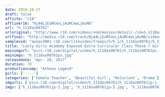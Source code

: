 ```yaml
---
date: 2018-10-27
draft: false
affsite: "r18"
afflinkr18: "NjA4LjEuMS4xLjAuMC4wLjAuMA"
url: "h_1118as00761"
urloriginal: "http://www.r18.com/videos/vod/movies/detail/-/id=h_1118as00761"
urlfinal: "http://media.r18.com/track/NjA4LjEuMS4xLjAuMC4wLjAuMA/videos/vod/movies/detail/-/id=h_1118as00761"
samplevid: "awspv3001.r18.com/litevideo/freepv/h/h_1/h_1118as00761/h_1118as00761_dmb_s.mp4"
title: "Lusty Girls Academy Exposed Extra Curricular Class These 7 Girls Are Getting Fucked!"
mainimgurl: "pics.r18.com/digital/video/h_1118as00761/h_1118as00761ps.jpg"
mainimgs: "h_1118as00761ps.jpg"
releasedate: "Apr. 20, 2017"
duration: 70
productioncomp: "Athena Legend"
girls: ['----']
categories: ['Female Teacher', 'Beautiful Girl', 'Reluctant', 'Drama']
imgurls: ['pics.r18.com/digital/video/h_1118as00761/h_1118as00761jp-1.jpg', 'pics.r18.com/digital/video/h_1118as00761/h_1118as00761jp-2.jpg', 'pics.r18.com/digital/video/h_1118as00761/h_1118as00761jp-3.jpg', 'pics.r18.com/digital/video/h_1118as00761/h_1118as00761jp-4.jpg', 'pics.r18.com/digital/video/h_1118as00761/h_1118as00761jp-5.jpg', 'pics.r18.com/digital/video/h_1118as00761/h_1118as00761jp-6.jpg', 'pics.r18.com/digital/video/h_1118as00761/h_1118as00761jp-7.jpg', 'pics.r18.com/digital/video/h_1118as00761/h_1118as00761jp-8.jpg', 'pics.r18.com/digital/video/h_1118as00761/h_1118as00761jp-9.jpg', 'pics.r18.com/digital/video/h_1118as00761/h_1118as00761jp-10.jpg', 'pics.r18.com/digital/video/h_1118as00761/h_1118as00761jp-11.jpg', 'pics.r18.com/digital/video/h_1118as00761/h_1118as00761jp-12.jpg', 'pics.r18.com/digital/video/h_1118as00761/h_1118as00761jp-13.jpg', 'pics.r18.com/digital/video/h_1118as00761/h_1118as00761jp-14.jpg', 'pics.r18.com/digital/video/h_1118as00761/h_1118as00761jp-15.jpg', 'pics.r18.com/digital/video/h_1118as00761/h_1118as00761jp-16.jpg', 'pics.r18.com/digital/video/h_1118as00761/h_1118as00761jp-17.jpg', 'pics.r18.com/digital/video/h_1118as00761/h_1118as00761jp-18.jpg', 'pics.r18.com/digital/video/h_1118as00761/h_1118as00761jp-19.jpg', 'pics.r18.com/digital/video/h_1118as00761/h_1118as00761jp-20.jpg']
imgs: ['h_1118as00761jp-1.jpg', 'h_1118as00761jp-2.jpg', 'h_1118as00761jp-3.jpg', 'h_1118as00761jp-4.jpg', 'h_1118as00761jp-5.jpg', 'h_1118as00761jp-6.jpg', 'h_1118as00761jp-7.jpg', 'h_1118as00761jp-8.jpg', 'h_1118as00761jp-9.jpg', 'h_1118as00761jp-10.jpg', 'h_1118as00761jp-11.jpg', 'h_1118as00761jp-12.jpg', 'h_1118as00761jp-13.jpg', 'h_1118as00761jp-14.jpg', 'h_1118as00761jp-15.jpg', 'h_1118as00761jp-16.jpg', 'h_1118as00761jp-17.jpg', 'h_1118as00761jp-18.jpg', 'h_1118as00761jp-19.jpg', 'h_1118as00761jp-20.jpg']
---
```

